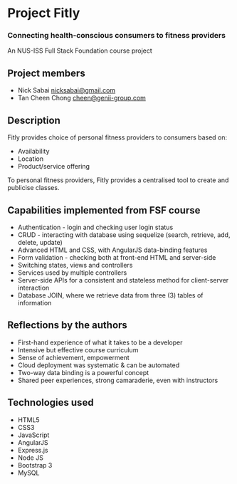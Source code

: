 # Project Fitly
### Connecting health-conscious consumers to fitness providers
An NUS-ISS Full Stack Foundation course project

## Project members
* Nick Sabai nicksabai@gmail.com
* Tan Cheen Chong cheen@genii-group.com

## Description
Fitly provides choice of personal fitness providers to consumers based on:
* Availability
* Location
* Product/service offering

To personal fitness providers, Fitly provides a centralised tool to create and publicise classes.

## Capabilities implemented from FSF course
* Authentication - login and checking user login status
* CRUD - interacting with database using sequelize (search, retrieve, add, delete, update)
* Advanced HTML and CSS, with AngularJS data-binding features
* Form validation - checking both at front-end HTML and server-side
* Switching states, views and controllers
* Services used by multiple controllers
* Server-side APIs for a consistent and stateless method for client-server interaction 
* Database JOIN, where we retrieve data from three (3) tables of information

## Reflections by the authors
* First-hand experience of what it takes to be a developer
* Intensive but effective course curriculum
* Sense of achievement, empowerment
* Cloud deployment was systematic & can be automated
* Two-way data binding is a powerful concept
* Shared peer experiences, strong camaraderie, even with instructors

## Technologies used
* HTML5
* CSS3
* JavaScript
* AngularJS
* Express.js
* Node JS
* Bootstrap 3
* MySQL



